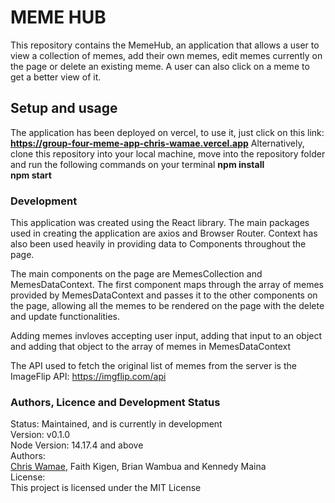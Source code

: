 
# MEME HUB
This repository contains the MemeHub, an application that allows a user to view
a collection of memes, add their own memes, edit memes currently on the page or 
delete an existing meme. A user can also click on a meme to get a better view of 
it.

## Setup and usage
The application has been deployed on vercel, to use it, just click on this link:
 **https://group-four-meme-app-chris-wamae.vercel.app**
Alternatively, clone this repository into your local machine, move into the repository folder and run  the following commands on your terminal
    **npm install**<br />
    **npm start**<br />

### Development
This application was created using the React library. The main packages used in creating the application are axios and  Browser Router. Context has also been used heavily in providing data to Components throughout the page.

The main components on the page are MemesCollection and MemesDataContext. The first component maps through the array of memes provided by MemesDataContext and passes it
to the other components on the page, allowing all the memes to be rendered on the page 
with the delete and update functionalities.

Adding memes invloves accepting user input, adding that input to an object and adding that object to the array of memes in MemesDataContext

The API used to fetch the original list of memes from the server is the ImageFlip API:
         https://imgflip.com/api

### Authors, Licence and Development Status
Status: Maintained, and is currently in development<br />
Version: v0.1.0<br />
Node Version: 14.17.4 and above<br />
Authors:<br />
[Chris Wamae](https://github.com/chris-wamae), Faith Kigen, Brian Wambua and Kennedy Maina<br />
License:<br />
This project is licensed under the MIT License<br />
